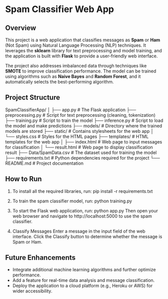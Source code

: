 # Spam Classifier Web App

## Overview
This project is a web application that classifies messages as **Spam** or **Ham** (Not Spam) using Natural Language Processing (NLP) techniques. It leverages the **sklearn** library for text preprocessing and model training, and the application is built with **Flask** to provide a user-friendly web interface.

The project also addresses imbalanced data through techniques like **SMOTE** to improve classification performance. The model can be trained using algorithms such as **Naive Bayes** and **Random Forest**, and it automatically selects the best-performing algorithm.

## Project Structure
SpamClassifierApp/
│
├── app.py                   # The Flask application
├── preprocessing.py          # Script for text preprocessing (cleaning, tokenization)
├── training.py               # Script to train the model
├── inference.py              # Script to load the model and make predictions
├── models/                   # Directory where the trained models are stored
├── static/                   # Contains stylesheets for the web app
│   └── styles.css            # Styles for the HTML pages
├── templates/                # HTML templates for the web app
│   ├── index.html            # Web page to input messages for classification
│   └── result.html           # Web page to display classification result
├── Data/SpamData.csv         # The dataset used for training the model
├── requirements.txt          # Python dependencies required for the project
└── README.md                 # Project documentation

## How to Run
1. To install all the required libraries, run:
   pip install -r requirements.txt

2. To train the spam classifier model, run:
   python training.py

3. To start the Flask web application, run:
   python app.py
   Then open your web browser and navigate to http://localhost:5000 to use the spam classifier.
4. Classify Messages
   Enter a message in the input field of the web interface.
   Click the Classify button to determine whether the message is Spam or Ham.

## Future Enhancements
- Integrate additional machine learning algorithms and further optimize performance.
- Add a feature for real-time data analysis and message classification.
- Deploy the application to a cloud platform (e.g., Heroku or AWS) for wider accessibility.
   
